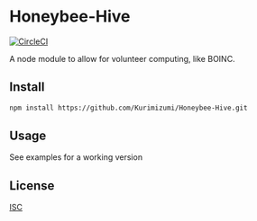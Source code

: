 # Honeybee-Hive
[![CircleCI](https://circleci.com/gh/Kurimizumi/Honeybee-Hive.svg?&style=shield)](https://circleci.com/gh/Kurimizumi/Honeybee-Hive)

A node module to allow for volunteer computing, like BOINC.

## Install
```bash
npm install https://github.com/Kurimizumi/Honeybee-Hive.git
```

## Usage
See examples for a working version

## License
[ISC](https://github.com/Kurimizumi/Honeybee-Hive/blob/master/LICENSE.md)
